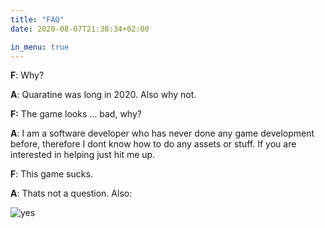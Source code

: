 ```yaml
---
title: "FAQ"
date: 2020-08-07T21:38:34+02:00

in_menu: true
---
```



**F**: Why?


**A**: Quaratine was long in 2020. Also why not.


**F:** The game looks ... bad, why?


**A**: I am a software developer who has never done any game development before,
therefore I dont know how to do any assets or stuff. If you are interested in 
helping just hit me up.


**F**: This game sucks.


**A**: Thats not a question. Also:

![yes](../public/yes.png "Yes")